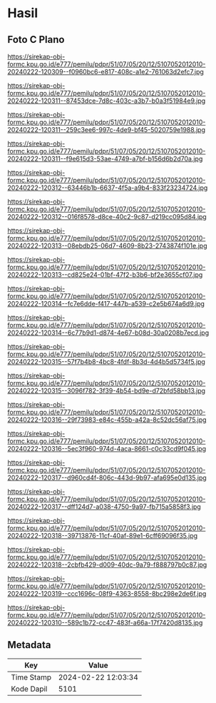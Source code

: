 # Hasil

## Foto C Plano

https://sirekap-obj-formc.kpu.go.id/e777/pemilu/pdpr/51/07/05/20/12/5107052012010-20240222-120309--f0960bc6-e817-408c-a1e2-761063d2efc7.jpg

https://sirekap-obj-formc.kpu.go.id/e777/pemilu/pdpr/51/07/05/20/12/5107052012010-20240222-120311--87453dce-7d8c-403c-a3b7-b0a3f51984e9.jpg

https://sirekap-obj-formc.kpu.go.id/e777/pemilu/pdpr/51/07/05/20/12/5107052012010-20240222-120311--259c3ee6-997c-4de9-bf45-5020759e1988.jpg

https://sirekap-obj-formc.kpu.go.id/e777/pemilu/pdpr/51/07/05/20/12/5107052012010-20240222-120311--f9e615d3-53ae-4749-a7bf-b156d6b2d70a.jpg

https://sirekap-obj-formc.kpu.go.id/e777/pemilu/pdpr/51/07/05/20/12/5107052012010-20240222-120312--63446b1b-6637-4f5a-a9b4-833f23234724.jpg

https://sirekap-obj-formc.kpu.go.id/e777/pemilu/pdpr/51/07/05/20/12/5107052012010-20240222-120312--016f8578-d8ce-40c2-9c87-d219cc095d84.jpg

https://sirekap-obj-formc.kpu.go.id/e777/pemilu/pdpr/51/07/05/20/12/5107052012010-20240222-120313--08ebdb25-06d7-4609-8b23-2743874f101e.jpg

https://sirekap-obj-formc.kpu.go.id/e777/pemilu/pdpr/51/07/05/20/12/5107052012010-20240222-120313--cd825e24-01bf-47f2-b3b6-bf2e3655cf07.jpg

https://sirekap-obj-formc.kpu.go.id/e777/pemilu/pdpr/51/07/05/20/12/5107052012010-20240222-120314--fc7e6dde-f417-447b-a539-c2e5b674a6d9.jpg

https://sirekap-obj-formc.kpu.go.id/e777/pemilu/pdpr/51/07/05/20/12/5107052012010-20240222-120314--6c77b9d1-d874-4e67-b08d-30a0208b7ecd.jpg

https://sirekap-obj-formc.kpu.go.id/e777/pemilu/pdpr/51/07/05/20/12/5107052012010-20240222-120315--57f7b4b8-4bc8-4fdf-8b3d-4d4b5d5734f5.jpg

https://sirekap-obj-formc.kpu.go.id/e777/pemilu/pdpr/51/07/05/20/12/5107052012010-20240222-120315--3096f782-3f39-4b54-bd9e-d72bfd58bb13.jpg

https://sirekap-obj-formc.kpu.go.id/e777/pemilu/pdpr/51/07/05/20/12/5107052012010-20240222-120316--29f73983-e84c-455b-a42a-8c52dc56af75.jpg

https://sirekap-obj-formc.kpu.go.id/e777/pemilu/pdpr/51/07/05/20/12/5107052012010-20240222-120316--5ec3f960-974d-4aca-8661-c0c33cd9f045.jpg

https://sirekap-obj-formc.kpu.go.id/e777/pemilu/pdpr/51/07/05/20/12/5107052012010-20240222-120317--d960cd4f-806c-443d-9b97-afa695e0d135.jpg

https://sirekap-obj-formc.kpu.go.id/e777/pemilu/pdpr/51/07/05/20/12/5107052012010-20240222-120317--dff124d7-a038-4750-9a97-fb715a5858f3.jpg

https://sirekap-obj-formc.kpu.go.id/e777/pemilu/pdpr/51/07/05/20/12/5107052012010-20240222-120318--39713876-11cf-40af-89e1-6cff69096f35.jpg

https://sirekap-obj-formc.kpu.go.id/e777/pemilu/pdpr/51/07/05/20/12/5107052012010-20240222-120318--2cbfb429-d009-40dc-9a79-f888797b0c87.jpg

https://sirekap-obj-formc.kpu.go.id/e777/pemilu/pdpr/51/07/05/20/12/5107052012010-20240222-120319--ccc1696c-08f9-4363-8558-8bc298e2de6f.jpg

https://sirekap-obj-formc.kpu.go.id/e777/pemilu/pdpr/51/07/05/20/12/5107052012010-20240222-120310--589c1b72-cc47-483f-a66a-17f7420d8135.jpg


## Metadata

| Key        | Value               |
| ---------- | ------------------- |
| Time Stamp | 2024-02-22 12:03:34 |
| Kode Dapil | 5101                |



